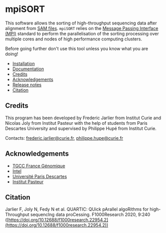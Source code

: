 # mpiSORT

This software allows the sorting of high-throughput sequencing data after alignment from [SAM files](https://samtools.github.io/hts-specs/). `mpiSORT` relies on the [Message Passing Interface (MPI)](https://en.wikipedia.org/wiki/Message_Passing_Interface) standard to perform the parallelisation of the sorting processing over multiple cores and nodes of high performance computing clusters.

Before going further don't use this tool unless you know what you are doing!

* [Installation](docs/INSTALL.md)
* [Documentation](docs/README.md)
* [Credits](#credits)
* [Acknowledgements](#acknowledgements)
* [Release notes](CHANGELOG.md)
* [Citation](#citation)

## Credits

This program has been developed by Frederic Jarlier from Institut Curie and Nicolas Joly from Institut Pasteur with the help of students from Paris Descartes University and supervised by Philippe Hupé from Institut Curie.

Contacts: [frederic.jarlier@curie.fr](mailto:frederic.jarlier@curie.fr]), [philippe.hupe@curie.fr](mailto:frederic.jarlier@curie.fr])

## Acknowledgements

* [TGCC France Génomique](https://www.france-genomique.org/plateformes-et-equipements/plateforme-tgcc-arpajon/)
* [Intel](https://www.intel.fr/content/www/fr/fr/homepage.html)
* [Université Paris Descartes](https://u-paris.fr/en/498-2)
* [Institut Pasteur](https://www.pasteur.fr)

## Citation

Jarlier F, Joly N, Fedy N et al. QUARTIC: QUick pArallel algoRithms for high-Throughput sequencIng data proCessing. F1000Research 2020, 9:240 ([https://doi.org/10.12688/f1000research.22954.2](https://doi.org/10.12688/f1000research.22954.2))

